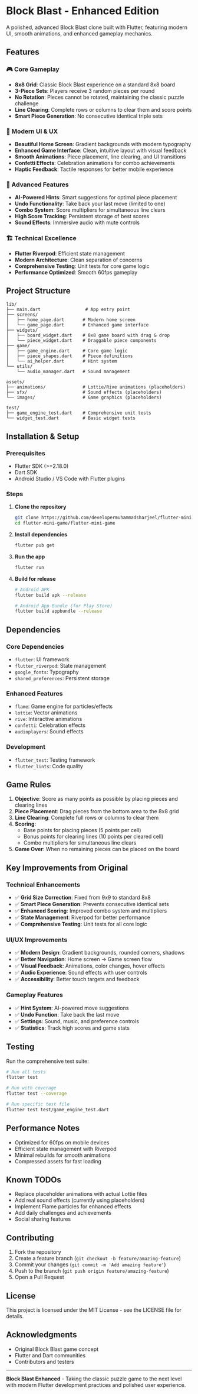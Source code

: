 # Block Blast - Enhanced Edition

A polished, advanced Block Blast clone built with Flutter, featuring modern UI, smooth animations, and enhanced gameplay mechanics.

## Features

### 🎮 Core Gameplay
- **8x8 Grid**: Classic Block Blast experience on a standard 8x8 board
- **3-Piece Sets**: Players receive 3 random pieces per round
- **No Rotation**: Pieces cannot be rotated, maintaining the classic puzzle challenge
- **Line Clearing**: Complete rows or columns to clear them and score points
- **Smart Piece Generation**: No consecutive identical triple sets

### 🎨 Modern UI & UX
- **Beautiful Home Screen**: Gradient backgrounds with modern typography
- **Enhanced Game Interface**: Clean, intuitive layout with visual feedback
- **Smooth Animations**: Piece placement, line clearing, and UI transitions
- **Confetti Effects**: Celebration animations for combo achievements
- **Haptic Feedback**: Tactile responses for better mobile experience

### 🧠 Advanced Features
- **AI-Powered Hints**: Smart suggestions for optimal piece placement
- **Undo Functionality**: Take back your last move (limited to one)
- **Combo System**: Score multipliers for simultaneous line clears
- **High Score Tracking**: Persistent storage of best scores
- **Sound Effects**: Immersive audio with mute controls

### 🏗️ Technical Excellence
- **Flutter Riverpod**: Efficient state management
- **Modern Architecture**: Clean separation of concerns
- **Comprehensive Testing**: Unit tests for core game logic
- **Performance Optimized**: Smooth 60fps gameplay

## Project Structure

```
lib/
├── main.dart                 # App entry point
├── screens/
│   ├── home_page.dart       # Modern home screen
│   └── game_page.dart       # Enhanced game interface
├── widgets/
│   ├── board_widget.dart    # 8x8 game board with drag & drop
│   └── piece_widget.dart    # Draggable piece components
├── game/
│   ├── game_engine.dart     # Core game logic
│   ├── piece_shapes.dart    # Piece definitions
│   └── ai_helper.dart       # Hint system
└── utils/
    └── audio_manager.dart   # Sound management

assets/
├── animations/              # Lottie/Rive animations (placeholders)
├── sfx/                     # Sound effects (placeholders)
└── images/                  # Game graphics (placeholders)

test/
├── game_engine_test.dart    # Comprehensive unit tests
└── widget_test.dart         # Basic widget tests
```

## Installation & Setup

### Prerequisites
- Flutter SDK (>=2.18.0)
- Dart SDK
- Android Studio / VS Code with Flutter plugins

### Steps

1. **Clone the repository**
   ```bash
   git clone https://github.com/developermuhammadsharjeel/flutter-mini-game.git
   cd flutter-mini-game/flutter-mini-game
   ```

2. **Install dependencies**
   ```bash
   flutter pub get
   ```

3. **Run the app**
   ```bash
   flutter run
   ```

4. **Build for release**
   ```bash
   # Android APK
   flutter build apk --release
   
   # Android App Bundle (for Play Store)
   flutter build appbundle --release
   ```

## Dependencies

### Core Dependencies
- `flutter`: UI framework
- `flutter_riverpod`: State management
- `google_fonts`: Typography
- `shared_preferences`: Persistent storage

### Enhanced Features
- `flame`: Game engine for particles/effects
- `lottie`: Vector animations
- `rive`: Interactive animations
- `confetti`: Celebration effects
- `audioplayers`: Sound effects

### Development
- `flutter_test`: Testing framework
- `flutter_lints`: Code quality

## Game Rules

1. **Objective**: Score as many points as possible by placing pieces and clearing lines
2. **Piece Placement**: Drag pieces from the bottom area to the 8x8 grid
3. **Line Clearing**: Complete full rows or columns to clear them
4. **Scoring**: 
   - Base points for placing pieces (5 points per cell)
   - Bonus points for clearing lines (10 points per cleared cell)
   - Combo multipliers for simultaneous line clears
5. **Game Over**: When no remaining pieces can be placed on the board

## Key Improvements from Original

### Technical Enhancements
- ✅ **Grid Size Correction**: Fixed from 9x9 to standard 8x8
- ✅ **Smart Piece Generation**: Prevents consecutive identical sets
- ✅ **Enhanced Scoring**: Improved combo system and multipliers
- ✅ **State Management**: Riverpod for better performance
- ✅ **Comprehensive Testing**: Unit tests for all core logic

### UI/UX Improvements
- ✅ **Modern Design**: Gradient backgrounds, rounded corners, shadows
- ✅ **Better Navigation**: Home screen → Game screen flow
- ✅ **Visual Feedback**: Animations, color changes, hover effects
- ✅ **Audio Experience**: Sound effects with user controls
- ✅ **Accessibility**: Better touch targets and feedback

### Gameplay Features
- ✅ **Hint System**: AI-powered move suggestions
- ✅ **Undo Function**: Take back the last move
- ✅ **Settings**: Sound, music, and preference controls
- ✅ **Statistics**: Track high scores and game stats

## Testing

Run the comprehensive test suite:

```bash
# Run all tests
flutter test

# Run with coverage
flutter test --coverage

# Run specific test file
flutter test test/game_engine_test.dart
```

## Performance Notes

- Optimized for 60fps on mobile devices
- Efficient state management with Riverpod
- Minimal rebuilds for smooth animations
- Compressed assets for fast loading

## Known TODOs

- Replace placeholder animations with actual Lottie files
- Add real sound effects (currently using placeholders)
- Implement Flame particles for enhanced effects
- Add daily challenges and achievements
- Social sharing features

## Contributing

1. Fork the repository
2. Create a feature branch (`git checkout -b feature/amazing-feature`)
3. Commit your changes (`git commit -m 'Add amazing feature'`)
4. Push to the branch (`git push origin feature/amazing-feature`)
5. Open a Pull Request

## License

This project is licensed under the MIT License - see the LICENSE file for details.

## Acknowledgments

- Original Block Blast game concept
- Flutter and Dart communities
- Contributors and testers

---

**Block Blast Enhanced** - Taking the classic puzzle game to the next level with modern Flutter development practices and polished user experience.